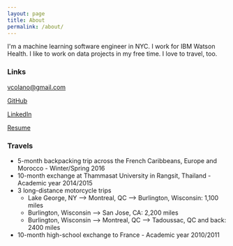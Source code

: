 ```yaml
---
layout: page
title: About
permalink: /about/
---
```


I'm a machine learning software engineer in NYC. I work for IBM Watson Health. I like to work on data projects in my free time. I love to travel, too.

### Links

[vcolano@gmail.com](mailto:vcolano@gmail.com)

[GitHub](https://github.com/vcolano)

[LinkedIn](https://www.linkedin.com/in/vito-colano-a090865b/)

[Resume](https://drive.google.com/file/d/0Bzc8faOK4sArbkFJMjNqTEo2dU0/view?usp=sharing)

### Travels

* 5-month backpacking trip across the French Caribbeans, Europe and Morocco - Winter/Spring 2016
* 10-month exchange at Thammasat University in Rangsit, Thailand - Academic year 2014/2015
* 3 long-distance motorcycle trips
  * Lake George, NY --> Montreal, QC --> Burlington, Wisconsin: 1,100 miles
  * Burlington, Wisconsin --> San Jose, CA: 2,200 miles
  * Burlington, Wisconsin --> Montreal, QC --> Tadoussac, QC and back: 2400 miles
* 10-month high-school exchange to France - Academic year 2010/2011
